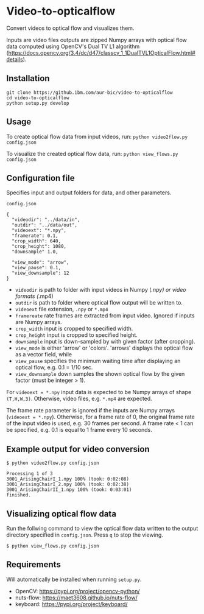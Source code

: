 # Video-to-opticalflow

Convert videos to optical flow and visualizes them.

Inputs are video files outputs are zipped Numpy arrays with optical flow
data computed using OpenCV's Dual TV L1 algorithm
(https://docs.opencv.org/3.4/dc/d47/classcv_1_1DualTVL1OpticalFlow.html#details).

## Installation

```
git clone https://github.ibm.com/aur-bic/video-to-opticalflow
cd video-to-opticalflow
python setup.py develop
```

## Usage

To create optical flow data from input videos, run: 
`python video2flow.py config.json`

To visualize the created optical flow data, run: 
`python view_flows.py config.json`


## Configuration file

Specifies input and output folders for data, and other parameters.


`config.json`
```
{
  "videodir": "../data/in",
  "outdir": "../data/out",
  "videoext": "*.npy",
  "framerate": 0.1,
  "crop_width": 640,
  "crop_height": 1080,
  "downsample" 1.0,

  "view_mode": "arrow",
  "view_pause": 0.1,
  "view_downsample": 12
}
```

- `videodir` is path to folder with input videos in Numpy (*.npy) 
   or video formats (*.mp4)   
- `outdir` is path to folder where optical flow output will be written to.
- `videoext` file extension, `.npy` or `*.mp4`
- `framereate` rate frames are extracted from input video. Ignored if
   inputs are Numpy arrays.
- `crop_width` input is cropped to specified width.   
- `crop_height` input is cropped to specified height.  
- `downsample` input is down-sampled by with given factor (after cropping).
- `view_mode` is either 'arrow' or 'colors'. 'arrows' displays
   the optical flow as a vector field, while
- `view_pause` specifies the minimum waiting time after displaying
   an optical flow, e.g. 0.1 = 1/10 sec.
- `view_downsample` down samples the shown optical flow by the given
   factor (must be integer > 1).      

For `videoext = *.npy` input data is expected to be Numpy arrays of shape
`(T,H,W,3)`. Otherwise, video files, e.g. `*.mp4` are expected.

The frame rate parameter is ignored if the inputs are Numpy arrays
(`videoext = *.npy`). Otherwise, for a frame rate of 0, the original frame rate 
of the input video is used, e.g. 30 frames per second. A frame rate < 1 
can be specified, e.g. 0.1 is equal to 1 frame every 10 seconds.


## Example output for video conversion

```
$ python video2flow.py config.json

Processing 1 of 3 
3001_ArisingChairI_1.npy 100% (took: 0:02:08)
3001_ArisingChairI_2.npy 100% (took: 0:02:38)
3001_ArisingChairII_1.npy 100% (took: 0:03:01)
finished.
```

## Visualizing optical flow data

Run the follwing command to view the optical flow data written to
the output directory specified in `config.json`. Press `q` to stop the viewing.

```
$ python view_flows.py config.json
```




## Requirements

Will automatically be installed when running `setup.py`.  

- OpenCV: https://pypi.org/project/opencv-python/
- nuts-flow: https://maet3608.github.io/nuts-flow/
- keyboard: https://pypi.org/project/keyboard/
